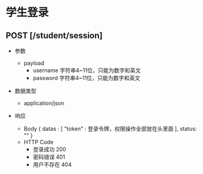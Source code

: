 # 学生登录

## POST [/student/session]

+ 参数
  + payload
    + username 字符串4~11位，只能为数字和英文
    + password 字符串4~11位，只能为数字和英文

+ 数据类型
  + application/json

+ 响应
  + Body
        {
          datas : [
            "token" : 登录令牌，权限操作全部放在头里面
          ],
          status: ""
        }
  + HTTP Code
    + 登录成功 200
    + 密码错误 401
    + 用户不存在 404
